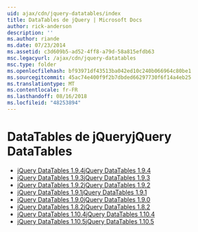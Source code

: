 ```yaml
---
uid: ajax/cdn/jquery-datatables/index
title: DataTables de jQuery | Microsoft Docs
author: rick-anderson
description: ''
ms.author: riande
ms.date: 07/23/2014
ms.assetid: c3d609b5-ad52-4ff8-a79d-58a815efdb63
msc.legacyurl: /ajax/cdn/jquery-datatables
msc.type: folder
ms.openlocfilehash: bf93971df43513ba042ed10c240b066964c80be1
ms.sourcegitcommit: 45ac74e400f9f2b7dbded66297730f6f14a4eb25
ms.translationtype: MT
ms.contentlocale: fr-FR
ms.lasthandoff: 08/16/2018
ms.locfileid: "48253894"
---
```

<a name="jquery-datatables"></a><span data-ttu-id="e5f4a-102">DataTables de jQuery</span><span class="sxs-lookup"><span data-stu-id="e5f4a-102">jQuery DataTables</span></span>
====================
- [<span data-ttu-id="e5f4a-103">jQuery DataTables 1.9.4</span><span class="sxs-lookup"><span data-stu-id="e5f4a-103">jQuery DataTables 1.9.4</span></span>](cdnjquerydatatables194.md)
- [<span data-ttu-id="e5f4a-104">jQuery DataTables 1.9.3</span><span class="sxs-lookup"><span data-stu-id="e5f4a-104">jQuery DataTables 1.9.3</span></span>](cdnjquerydatatables193.md)
- [<span data-ttu-id="e5f4a-105">jQuery DataTables 1.9.2</span><span class="sxs-lookup"><span data-stu-id="e5f4a-105">jQuery DataTables 1.9.2</span></span>](cdnjquerydatatables192.md)
- [<span data-ttu-id="e5f4a-106">jQuery DataTables 1.9.1</span><span class="sxs-lookup"><span data-stu-id="e5f4a-106">jQuery DataTables 1.9.1</span></span>](cdnjquerydatatables191.md)
- [<span data-ttu-id="e5f4a-107">jQuery DataTables 1.9.0</span><span class="sxs-lookup"><span data-stu-id="e5f4a-107">jQuery DataTables 1.9.0</span></span>](cdnjquerydatatables190.md)
- [<span data-ttu-id="e5f4a-108">jQuery DataTables 1.8.2</span><span class="sxs-lookup"><span data-stu-id="e5f4a-108">jQuery DataTables 1.8.2</span></span>](cdnjquerydatatables182.md)
- [<span data-ttu-id="e5f4a-109">jQuery DataTables 1.10.4</span><span class="sxs-lookup"><span data-stu-id="e5f4a-109">jQuery DataTables 1.10.4</span></span>](cdnjquerydatatables104.md)
- [<span data-ttu-id="e5f4a-110">jQuery DataTables 1.10.5</span><span class="sxs-lookup"><span data-stu-id="e5f4a-110">jQuery DataTables 1.10.5</span></span>](cdnjquerydatatables105.md)
